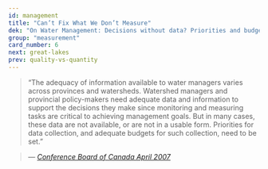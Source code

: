 ```yaml
---
id: management 
title: "Can’t Fix What We Don’t Measure"
dek: "On Water Management: Decisions without data? Priorities and budgets ‘need to be set.’"
group: "measurement"
card_number: 6
next: great-lakes
prev: quality-vs-quantity
---
```

<div id="DC-note-213244" class="DC-note-container"></div>
<script src="//s3.amazonaws.com/s3.documentcloud.org/notes/loader.js"></script>
<script>
  dc.embed.loadNote('//www.documentcloud.org/documents/1845824-075-07-water-research-report/annotations/213244.js');
</script>

> “The adequacy of information available to water managers varies across provinces and watersheds. Watershed managers and provincial policy-makers need adequate data and information to support the decisions they make since monitoring and measuring tasks are critical to achieving management goals. But in many cases, these data are not available, or are not in a usable form. Priorities for data collection, and adequate budgets for such collection, need to be set.”

> — <cite>[Conference Board of Canada April 2007 ][1]</cite>

[1]:http://www.documentcloud.org/documents/1845824-075-07-water-research-report.html#document/p19/a213244
